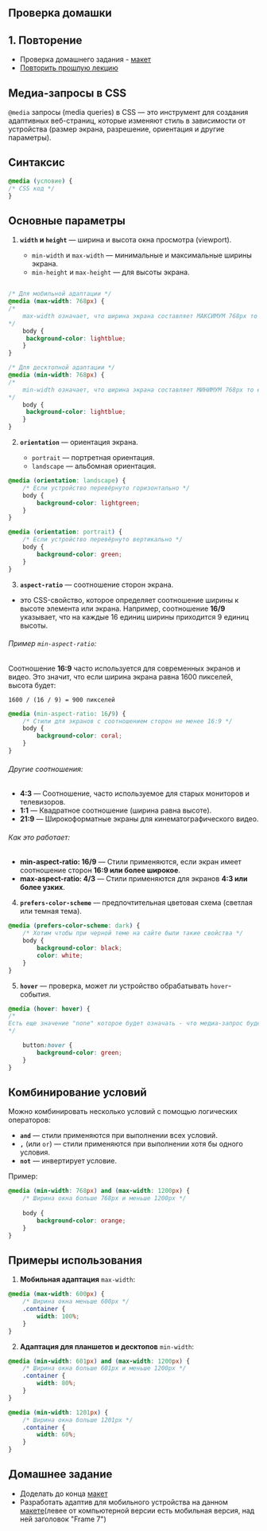 ## Проверка домашки

## 1. Повторение
- Проверка домашнего задания - [макет](https://www.figma.com/design/AQJogde7ttx3zgZQzhSkPX/User-profile-%26-Settings-screen-(Community)?node-id=11-2369&node-type=frame&t=tOHfSViVV0TxAT4W-0)
- [Повторить прошлую лекцию](6._Трансформации.md)

## Медиа-запросы в CSS
   `@media` запросы (media queries) в CSS — это инструмент для создания адаптивных веб-страниц, которые изменяют стиль в зависимости от устройства (размер экрана, разрешение, ориентация и другие параметры).  
## Синтаксис

```css
@media (условие) {   
/* CSS код */
}
```

## Основные параметры

1. **`width` и `height`** — ширина и высота окна просмотра (viewport).
    
    - `min-width` и `max-width` — минимальные и максимальные ширины экрана.
    - `min-height` и `max-height` — для высоты экрана.
    
```css

/* Для мобильной адаптации */
@media (max-width: 768px) {  
/* 
	max-width означает, что ширина экрана составляет МАКСИМУМ 768px то есть не больше 
*/
	body {    
	 background-color: lightblue;
	} 
}

/* Для десктопной адаптации */
@media (min-width: 768px) {  
/* 
	min-width означает, что ширина экрана составляет МИНИМУМ 768px то есть не меньше 
*/
	body {    
	 background-color: lightblue;
	} 
}
```

   
2. **`orientation`** — ориентация экрана.
    
    - `portrait` — портретная ориентация.
    - `landscape` — альбомная ориентация.
    
```css
@media (orientation: landscape) {   
	/* Если устройство перевёрнуто горизонтально */
	body {    
		background-color: lightgreen;   
	} 
}

@media (orientation: portrait) {   
	/* Если устройство перевёрнуто вертикально */
	body {    
		background-color: green;   
	} 
}
```




3. **`aspect-ratio`** — соотношение сторон экрана.

-  это CSS-свойство, которое определяет соотношение ширины к высоте элемента или экрана. Например, соотношение **16/9** указывает, что на каждые 16 единиц ширины приходится 9 единиц высоты.
###### Пример `min-aspect-ratio`:

Соотношение **16:9** часто используется для современных экранов и видео. Это значит, что если ширина экрана равна 1600 пикселей, высота будет:

`1600 / (16 / 9) = 900 пикселей`

```css 
@media (min-aspect-ratio: 16/9) { 
	/* Стили для экранов с соотношением сторон не менее 16:9 */  
	body {     
		background-color: coral;   
	} 
}
```
###### Другие соотношения:

- **4:3** — Соотношение, часто используемое для старых мониторов и телевизоров.
- **1:1** — Квадратное соотношение (ширина равна высоте).
- **21:9** — Широкоформатные экраны для кинематографического видео.

###### Как это работает:

- **min-aspect-ratio: 16/9** — Стили применяются, если экран имеет соотношение сторон **16:9 или более широкое**.
- **max-aspect-ratio: 4/3** — Стили применяются для экранов **4:3 или более узких**.




4. **`prefers-color-scheme`** — предпочтительная цветовая схема (светлая или темная тема).
```css
@media (prefers-color-scheme: dark) {   
	/* Хотим чтобы при черной теме на сайте были такие свойства */
	body {     
		background-color: black;     
		color: white;   
	} 
}
```


5. **`hover`** — проверка, может ли устройство обрабатывать `hover`-события.

```css
@media (hover: hover) { 
/* 
Есть еще значение "none" которое будет означать - что медиа-запрос будет вызываться когда на устройстве "наведения нету", то есть на мобильном устройстве 
*/   

	button:hover {     
		background-color: green;   
	} 
}
```



## Комбинирование условий

Можно комбинировать несколько условий с помощью логических операторов:

- **`and`** — стили применяются при выполнении всех условий.
- **`,`** (или `or`) — стили применяются при выполнении хотя бы одного условия.
- **`not`** — инвертирует условие.

Пример:

```css
@media (min-width: 768px) and (max-width: 1200px) {   
	/* Ширина окна больше 768px и меньше 1200px */
	
	body {     
		background-color: orange;   
	} 
}
```



## Примеры использования

1. **Мобильная адаптация** `max-width`:
    
```css
@media (max-width: 600px) {
	/* Ширина окна меньше 600px */
	.container {     
		width: 100%;   
	} 
}
```

    
2. **Адаптация для планшетов и десктопов** `min-width`:
    
```css
@media (min-width: 601px) and (max-width: 1200px) {   
	/* Ширина окна больше 601px и меньше 1200px */
	.container {
		width: 80%;   
	} 
} 

@media (min-width: 1201px) {
	/* Ширина окна больше 1201px */
	.container {     
		width: 60%;  
	} 
}
```


## Домашнее задание
- Доделать до конца [макет](https://www.figma.com/design/AQJogde7ttx3zgZQzhSkPX/User-profile-%26-Settings-screen-(Community)?node-id=11-2369&node-type=frame&t=tOHfSViVV0TxAT4W-0)
- Разработать адаптив для мобильного устройства на данном [макете](https://www.figma.com/design/AQJogde7ttx3zgZQzhSkPX/User-profile-%26-Settings-screen-(Community)?node-id=11-2369&node-type=frame&t=tOHfSViVV0TxAT4W-0)(левее от компьютерной версии есть мобильная версия, над ней заголовок "Frame 7")

